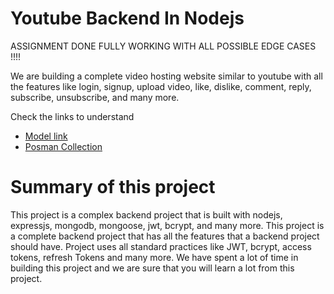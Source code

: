 # Youtube Backend In Nodejs 

ASSIGNMENT DONE FULLY WORKING  WITH ALL POSSIBLE EDGE CASES !!!!

We are building a complete video hosting website similar to youtube with all the features like login, signup, upload video, like, dislike, comment, reply, subscribe, unsubscribe, and many more.

Check the links to understand
- [Model link](https://app.eraser.io/workspace/YtPqZ1VogxGy1jzIDkzj?origin=share)
- [Posman Collection](https://api.postman.com/collections/29213528-b18cbb6f-1d38-4abd-afad-648f764c8fdc?access_key=PMAT-01HN8QSSTMSNAJY156EWCH6HEQ)
# Summary of this project

This project is a complex backend project that is built with nodejs, expressjs, mongodb, mongoose, jwt, bcrypt, and many more. This project is a complete backend project that has all the features that a backend project should have.
Project uses all standard practices like JWT, bcrypt, access tokens, refresh Tokens and many more. We have spent a lot of time in building this project and we are sure that you will learn a lot from this project.



